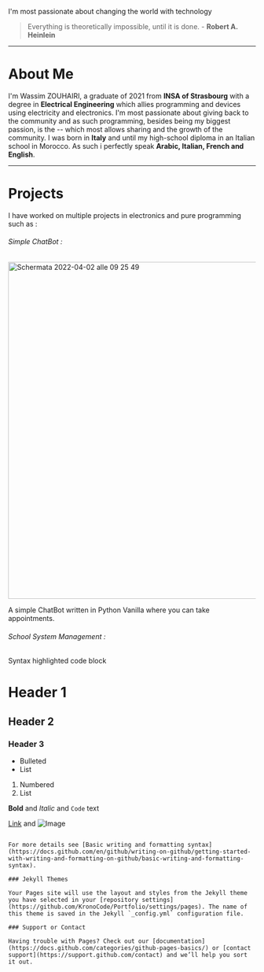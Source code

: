 I'm most passionate about changing the world with technology

>Everything is theoretically impossible, until it is done. - **Robert A. Heinlein**

-----------------------------------------------------------

# About Me

I'm Wassim ZOUHAIRI, a graduate of 2021 from **INSA of Strasbourg** with a degree in **Electrical Engineering** which allies programming and devices using electricity and electronics. I'm most passionate about giving back to the community and as such programming, besides being my biggest passion, is the -- which most allows sharing and the growth of the community.
I was born in **Italy** and until my high-school diploma in an Italian school in Morocco. As such i perfectly speak **Arabic, Italian, French and English**.

-----------------------------------------------

# Projects

I have worked on multiple projects in electronics and pure programming such as : 

###### Simple ChatBot : 

<img width="685" alt="Schermata 2022-04-02 alle 09 25 49" src="https://user-images.githubusercontent.com/96634620/161372258-19c211b4-f504-47a9-b190-717b4a6ca5d3.png">

A simple ChatBot written in Python Vanilla where you can take appointments.

###### School System Management : 



Syntax highlighted code block

# Header 1
## Header 2
### Header 3

- Bulleted
- List

1. Numbered
2. List

**Bold** and _Italic_ and `Code` text

[Link](url) and ![Image](src)
```

For more details see [Basic writing and formatting syntax](https://docs.github.com/en/github/writing-on-github/getting-started-with-writing-and-formatting-on-github/basic-writing-and-formatting-syntax).

### Jekyll Themes

Your Pages site will use the layout and styles from the Jekyll theme you have selected in your [repository settings](https://github.com/KronoCode/Portfolio/settings/pages). The name of this theme is saved in the Jekyll `_config.yml` configuration file.

### Support or Contact

Having trouble with Pages? Check out our [documentation](https://docs.github.com/categories/github-pages-basics/) or [contact support](https://support.github.com/contact) and we’ll help you sort it out.
